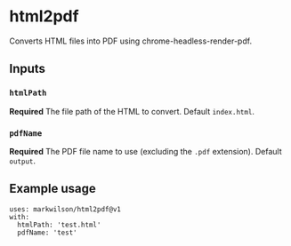 # html2pdf

Converts HTML files into PDF using chrome-headless-render-pdf.

## Inputs

### `htmlPath`

**Required** The file path of the HTML to convert. Default `index.html`.

### `pdfName`

**Required** The PDF file name to use (excluding the `.pdf` extension). Default `output`.

## Example usage

```
uses: markwilson/html2pdf@v1
with:
  htmlPath: 'test.html'
  pdfName: 'test'
```